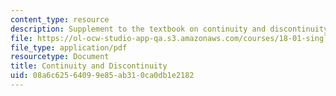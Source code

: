 ```yaml
---
content_type: resource
description: Supplement to the textbook on continuity and discontinuity.
file: https://ol-ocw-studio-app-qa.s3.amazonaws.com/courses/18-01-single-variable-calculus-fall-2006/08a6c62564099e85ab310ca0db1e2182_c_cntnt_dscntnt.pdf
file_type: application/pdf
resourcetype: Document
title: Continuity and Discontinuity
uid: 08a6c625-6409-9e85-ab31-0ca0db1e2182
---
```

